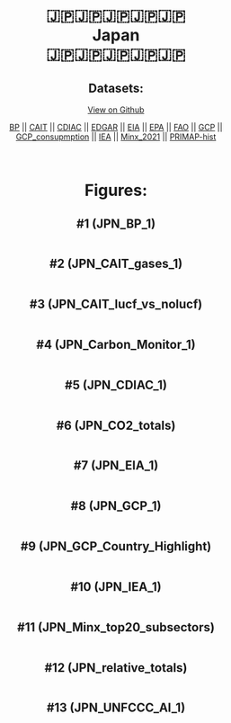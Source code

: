 
<center>
<h1 align="center">
🇯🇵🇯🇵🇯🇵🇯🇵🇯🇵
<br>
Japan
<br>
🇯🇵🇯🇵🇯🇵🇯🇵🇯🇵
</h1>
<h2>Datasets:</h2>
<p><a href="https://github.com/dquintani/GreenhouseData/tree/master/country_data/JPN_Japan/data">View on Github</a>
<br></p><p><a href="data/JPN_BP.csv">BP</a> || <a href="data/JPN_CAIT.csv">CAIT</a> || <a href="data/JPN_CDIAC.csv">CDIAC</a> || <a href="data/JPN_EDGAR.csv">EDGAR</a> || <a href="data/JPN_EIA.csv">EIA</a> || <a href="data/JPN_EPA.csv">EPA</a> || <a href="data/JPN_FAO.csv">FAO</a> || <a href="data/JPN_GCP.csv">GCP</a> || <a href="data/JPN_GCP_consupmption.csv">GCP_consupmption</a> || <a href="data/JPN_IEA.csv">IEA</a> || <a href="data/JPN_Minx_2021.csv">Minx_2021</a> || <a href="data/JPN_PRIMAP-hist.csv">PRIMAP-hist</a></p><p><br></p>
<h1>Figures:</h1><h2>#1 (JPN_BP_1)</h2>
<p><img alt="" src="figures/JPN_BP_1.png" /></p><h2>#2 (JPN_CAIT_gases_1)</h2>
<p><img alt="" src="figures/JPN_CAIT_gases_1.png" /></p><h2>#3 (JPN_CAIT_lucf_vs_nolucf)</h2>
<p><img alt="" src="figures/JPN_CAIT_lucf_vs_nolucf.png" /></p><h2>#4 (JPN_Carbon_Monitor_1)</h2>
<p><img alt="" src="figures/JPN_Carbon_Monitor_1.png" /></p><h2>#5 (JPN_CDIAC_1)</h2>
<p><img alt="" src="figures/JPN_CDIAC_1.png" /></p><h2>#6 (JPN_CO2_totals)</h2>
<p><img alt="" src="figures/JPN_CO2_totals.png" /></p><h2>#7 (JPN_EIA_1)</h2>
<p><img alt="" src="figures/JPN_EIA_1.png" /></p><h2>#8 (JPN_GCP_1)</h2>
<p><img alt="" src="figures/JPN_GCP_1.png" /></p><h2>#9 (JPN_GCP_Country_Highlight)</h2>
<p><img alt="" src="figures/JPN_GCP_Country_Highlight.png" /></p><h2>#10 (JPN_IEA_1)</h2>
<p><img alt="" src="figures/JPN_IEA_1.png" /></p><h2>#11 (JPN_Minx_top20_subsectors)</h2>
<p><img alt="" src="figures/JPN_Minx_top20_subsectors.png" /></p><h2>#12 (JPN_relative_totals)</h2>
<p><img alt="" src="figures/JPN_relative_totals.png" /></p><h2>#13 (JPN_UNFCCC_AI_1)</h2>
<p><img alt="" src="figures/JPN_UNFCCC_AI_1.png" /></p>